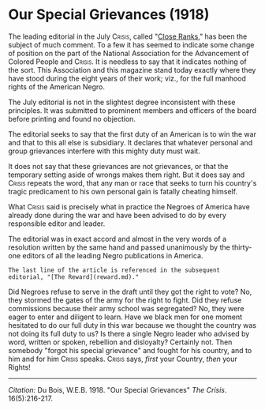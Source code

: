 <!--
title:   Our Special Grievances
author:  Du Bois, W.E.B.
journal: The Crisis
year:    1918
volume:  16
issue:   5
pages:   216-217
-->
# Our Special Grievances (1918)

The leading editorial in the July <span style="font-variant:small-caps;">Crisis</span>, called "[Close Ranks](../03/close_ranks.md)," has been the subject of much comment. To a few it has seemed to indicate some change of position on the part of the National Association for the Advancement of Colored People and <span style="font-variant:small-caps;">Crisis</span>. It is needless to say that it indicates nothing of the sort. This Association and this magazine stand today exactly where they have stood during the eight years of their work; viz., for the full manhood rights of the American Negro.

The July editorial is not in the slightest degree inconsistent with these principles. It was submitted to prominent members and officers of the board before printing and found no objection.

The editorial seeks to say that the first duty of an American is to win the war and that to this all else is subsidiary. It declares that whatever personal and group grievances interfere with this mighty duty must wait.

It does not say that these grievances are not grievances, or that the temporary setting aside of wrongs makes them right. But it does say and <span style="font-variant:small-caps;">Crisis</span> repeats the word, that any man or race that seeks to turn his country's tragic predicament to his own personal gain is fatally cheating himself.

What <span style="font-variant:small-caps;">Crisis</span> said is precisely what in practice the Negroes of America have already done during the war and have been advised to do by every responsible editor and leader.

The editorial was in exact accord and almost in the very words of a resolution written by the same hand and passed unanimously by the thirty-one editors of all the leading Negro publications in America.


```{margin}
The last line of the article is referenced in the subsequent editorial, "[The Reward](reward.md)."
```

Did Negroes refuse to serve in the draft until they got the right to vote? No, they stormed the gates of the army for the right to fight. Did they refuse commissions because their army school was segregated? No, they were eager to enter and diligent to learn. Have we black men for one moment hesitated to do our full duty in this war because we thought the country was not doing its full duty to us? Is there a single Negro leader who advised by word, written or spoken, rebellion and disloyalty? Certainly not. Then somebody "forgot his special grievance" and fought for his country, and to him and for him <span style="font-variant:small-caps;">Crisis</span> speaks. <span style="font-variant:small-caps;">Crisis</span> says, *first* your Country, *then* your Rights!



______________
*Citation:* Du Bois, W.E.B. 1918. "Our Special Grievances" *The Crisis*. 16(5):216-217.
